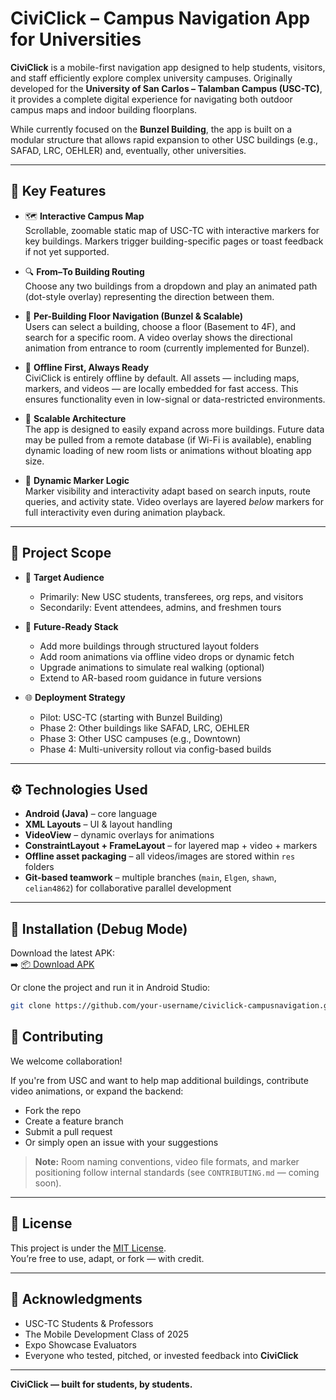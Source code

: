 # CiviClick – Campus Navigation App for Universities

**CiviClick** is a mobile-first navigation app designed to help students, visitors, and staff efficiently explore complex university campuses. Originally developed for the **University of San Carlos – Talamban Campus (USC-TC)**, it provides a complete digital experience for navigating both outdoor campus maps and indoor building floorplans.

While currently focused on the **Bunzel Building**, the app is built on a modular structure that allows rapid expansion to other USC buildings (e.g., SAFAD, LRC, OEHLER) and, eventually, other universities.

---

## 📱 Key Features

- 🗺️ **Interactive Campus Map**  
  Scrollable, zoomable static map of USC-TC with interactive markers for key buildings. Markers trigger building-specific pages or toast feedback if not yet supported.

- 🔍 **From–To Building Routing**  
  Choose any two buildings from a dropdown and play an animated path (dot-style overlay) representing the direction between them.

- 🏢 **Per-Building Floor Navigation (Bunzel & Scalable)**  
  Users can select a building, choose a floor (Basement to 4F), and search for a specific room. A video overlay shows the directional animation from entrance to room (currently implemented for Bunzel).

- 📶 **Offline First, Always Ready**  
  CiviClick is entirely offline by default. All assets — including maps, markers, and videos — are locally embedded for fast access. This ensures functionality even in low-signal or data-restricted environments.

- 🔄 **Scalable Architecture**  
  The app is designed to easily expand across more buildings. Future data may be pulled from a remote database (if Wi-Fi is available), enabling dynamic loading of new room lists or animations without bloating app size.

- 🧠 **Dynamic Marker Logic**  
  Marker visibility and interactivity adapt based on search inputs, route queries, and activity state. Video overlays are layered *below* markers for full interactivity even during animation playback.

---

## 🧭 Project Scope

- 🎯 **Target Audience**  
  - Primarily: New USC students, transferees, org reps, and visitors  
  - Secondarily: Event attendees, admins, and freshmen tours

- 🧱 **Future-Ready Stack**  
  - Add more buildings through structured layout folders  
  - Add room animations via offline video drops or dynamic fetch  
  - Upgrade animations to simulate real walking (optional)  
  - Extend to AR-based room guidance in future versions

- 🌐 **Deployment Strategy**
  - Pilot: USC-TC (starting with Bunzel Building)  
  - Phase 2: Other buildings like SAFAD, LRC, OEHLER  
  - Phase 3: Other USC campuses (e.g., Downtown)  
  - Phase 4: Multi-university rollout via config-based builds

---

## ⚙️ Technologies Used

- **Android (Java)** – core language
- **XML Layouts** – UI & layout handling
- **VideoView** – dynamic overlays for animations
- **ConstraintLayout + FrameLayout** – for layered map + video + markers
- **Offline asset packaging** – all videos/images are stored within `res` folders
- **Git-based teamwork** – multiple branches (`main`, `Elgen`, `shawn`, `celian4862`) for collaborative parallel development

---

## 🚀 Installation (Debug Mode)

Download the latest APK:  
➡️ [📦 Download APK](https://drive.google.com/your-link)

Or clone the project and run it in Android Studio:

```bash
git clone https://github.com/your-username/civiclick-campusnavigation.git
```
## 🤝 Contributing

We welcome collaboration!

If you're from USC and want to help map additional buildings, contribute video animations, or expand the backend:

- Fork the repo  
- Create a feature branch  
- Submit a pull request  
- Or simply open an issue with your suggestions  

> **Note:** Room naming conventions, video file formats, and marker positioning follow internal standards (see `CONTRIBUTING.md` — coming soon).

---

## 📄 License

This project is under the [MIT License](https://opensource.org/licenses/MIT).  
You’re free to use, adapt, or fork — with credit.

---

## 📣 Acknowledgments

- USC-TC Students & Professors  
- The Mobile Development Class of 2025  
- Expo Showcase Evaluators  
- Everyone who tested, pitched, or invested feedback into **CiviClick**

---

**CiviClick — built for students, by students.**

